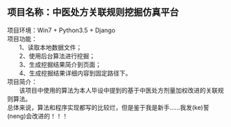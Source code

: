 项目名称：中医处方关联规则挖掘仿真平台<br>
-----------------------------------
项目环境：Win7 + Python3.5 + Django<br>
项目功能：<br>
　　1、读取本地数据文件；<br>
　　2、使用后台算法进行挖掘；<br>
　　3、生成挖掘结果简介到页面；<br>
　　4、生成挖掘结果详细内容到固定路径下。<br>
项目简介：<br>
　　该项目中使用的算法为本人毕设中提到的基于中医处方剂量加权改进的关联规则算法。<br>
总体来说，算法和程序实现都写的比较烂，但是鉴于我是新手......我发(ke)誓(neng)会改进的！！！<br>
